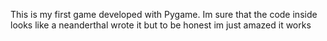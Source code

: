 This is my first game developed with Pygame. Im sure that the code inside looks like a neanderthal wrote it but to be honest im just amazed it works